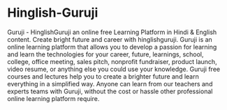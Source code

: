 # Hinglish-Guruji
Guruji - HinglishGuruji an online free Learning Platform in Hindi &amp; English content. Create bright future and career with hinglishguruji.  Guruji is an online learning platform that allows you to develop a passion for learning and learn the technologies for your career, future, learnings, school, college, office meeting, sales pitch, nonprofit fundraiser, product launch, video resume, or anything else you could use your knowledge. Guruji free courses and lectures help you to create a brighter future and learn everything in a simplified way.  Anyone can learn from our teachers and experts teams with Guruji, without the cost or hassle other professional online learning platform require.
